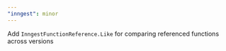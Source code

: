 ```yaml
---
"inngest": minor
---
```


Add `InngestFunctionReference.Like` for comparing referenced functions across versions
